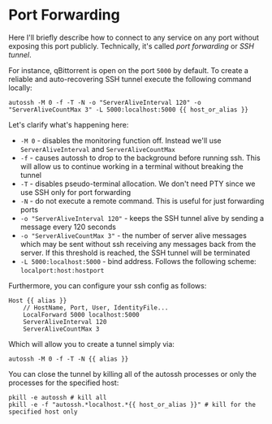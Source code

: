 # Port Forwarding

Here I'll briefly describe how to connect to any service on any port without exposing this port publicly. Technically, it's called *port forwarding* or *SSH tunnel*.

For instance, qBittorrent is open on the port `5000` by default.
To create a reliable and auto-recovering SSH tunnel execute the following command locally:
```shell
autossh -M 0 -f -T -N -o "ServerAliveInterval 120" -o "ServerAliveCountMax 3" -L 5000:localhost:5000 {{ host_or_alias }}
```

Let's clarify what's happening here:
- `-M 0` - disables the monitoring function off. Instead we'll use `ServerAliveInterval` and `ServerAliveCountMax`
- `-f` - causes autossh to drop to the background before running ssh. This will allow us to continue working in a terminal without breaking the tunnel
- `-T` - disables pseudo-terminal allocation. We don't need PTY since we use SSH only for port forwarding
- `-N` - do not execute a remote command. This is useful for just forwarding ports
- `-o "ServerAliveInterval 120"` - keeps the SSH tunnel alive by sending a message every 120 seconds
- `-o "ServerAliveCountMax 3"` - the number of server alive messages which may be sent without ssh receiving any messages back from the server. If this threshold is reached, the SSH tunnel will be terminated
- `-L 5000:localhost:5000` - bind address. Follows the following scheme: `localport:host:hostport`

Furthermore, you can configure your ssh config as follows:
```text
Host {{ alias }}
    // HostName, Port, User, IdentityFile...
    LocalForward 5000 localhost:5000
    ServerAliveInterval 120
    ServerAliveCountMax 3
```

Which will allow you to create a tunnel simply via:

```shell
autossh -M 0 -f -T -N {{ alias }}
```

You can close the tunnel by killing all of the autossh processes or only the processes for the specified host:

```shell
pkill -e autossh # kill all
pkill -e -f "autossh.*localhost.*{{ host_or_alias }}" # kill for the specified host only
```
